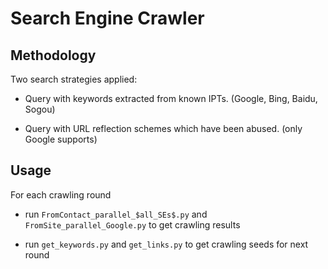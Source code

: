 # Search Engine Crawler

## Methodology

Two search strategies applied:

- Query with keywords extracted from known IPTs. (Google, Bing, Baidu, Sogou)

- Query with URL reflection schemes which have been abused. (only Google supports)

## Usage

For each crawling round

- run `FromContact_parallel_$all_SEs$.py` and `FromSite_parallel_Google.py` to get crawling results

- run `get_keywords.py` and `get_links.py` to get crawling seeds for next round